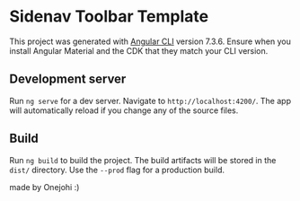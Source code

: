 # Sidenav Toolbar Template

This project was generated with [Angular CLI](https://github.com/angular/angular-cli) version 7.3.6.
Ensure when you install Angular Material and the CDK that they match your CLI version.

## Development server

Run `ng serve` for a dev server. Navigate to `http://localhost:4200/`. The app will automatically reload if you change any of the source files.

## Build

Run `ng build` to build the project. The build artifacts will be stored in the `dist/` directory. Use the `--prod` flag for a production build.

made by Onejohi :)
